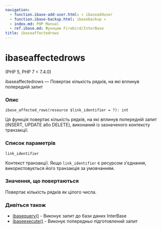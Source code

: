 ```yaml
---
navigation:
  - function.ibase-add-user.html: « ibaseadduser
  - function.ibase-backup.html: ibasebackup »
  - index.md: PHP Manual
  - ref.ibase.md: Функции Firebird/InterBase
title: ibaseaffectedrows
---
```

# ibaseaffectedrows

(PHP 5, PHP 7 < 7.4.0)

ibaseaffectedrows — Повертає кількість рядків, на які вплинув попередній запит

### Опис

```methodsynopsis
ibase_affected_rows(resource $link_identifier = ?): int
```

Ця функція повертає кількість рядків, на які вплинув попередній запит (INSERT, UPDATE або DELETE), виконаний із зазначеного контексту транзакції.

### Список параметрів

`link_identifier`

Контекст транзакції. Якщо `link_identifier` є ресурсом з'єднання, використовується його транзакція за умовчанням.

### Значення, що повертаються

Повертає кількість рядків як цілого числа.

### Дивіться також

-   [ibasequery()](function.ibase-query.md) - Виконує запит до бази даних InterBase
-   [ibaseexecute()](function.ibase-execute.md) - Виконує попередньо підготовлений запит
